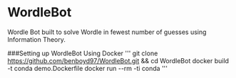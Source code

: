 # WordleBot
Wordle Bot built to solve Wordle in fewest number of guesses using Information Theory.

###Setting up WordleBot Using Docker
'''
git clone https://github.com/benboyd97/WordleBot.git && cd WordleBot
docker build -t conda demo.Dockerfile
docker run --rm -ti conda
'''



